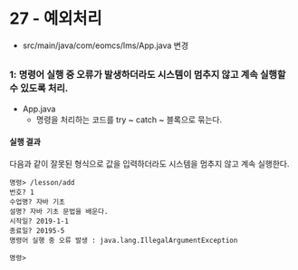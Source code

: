# 27 - 예외처리



- src/main/java/com/eomcs/lms/App.java 변경

## 

###  1: 명령어 실행 중 오류가 발생하더라도 시스템이 멈추지 않고 계속 실행할 수 있도록 처리.

- App.java
    - 명령을 처리하는 코드를 try ~ catch ~ 블록으로 묶는다.

#### 실행 결과

다음과 같이 잘못된 형식으로 값을 입력하더라도 시스템을 멈추지 않고 계속 실행한다.
```
명령> /lesson/add
번호? 1
수업명? 자바 기초
설명? 자바 기초 문법을 배운다.
시작일? 2019-1-1
종료일? 20195-5
명령어 실행 중 오류 발생 : java.lang.IllegalArgumentException

명령> 
```
